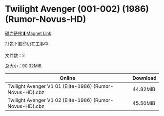 # Twilight Avenger (001-002) (1986) (Rumor-Novus-HD)

[磁力链接⬇Magnet Link](magnet:?xt=urn:btih:c40579aa267dea0e99989516ba8f87f4f083e3e6&dn=Twilight%20Avenger%20%28001-002%29%20%281986%29%20%28Rumor-Novus-HD%29)

打包下载📦仍在工事中

文件数：2

总大小：90.32MiB

Online | Download
--- | ---
Twilight Avenger V1 01 (Elite-1986) (Rumor-Novus-HD).cbz | 44.82MiB
Twilight Avenger V1 02 (Elite-1986) (Rumor-Novus-HD).cbz | 45.50MiB